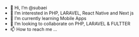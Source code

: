 - 👋 Hi, I’m @subaei
- 👀 I’m interested in PHP, LARAVEL, React Native and Next js
- 🌱 I’m currently learning Mobile Apps
- 💞️ I’m looking to collaborate on PHP, LARAVEL & FULTTER
- 📫 How to reach me ...

<!---
subaei/subaei is a ✨ special ✨ repository because its `README.md` (this file) appears on your GitHub profile.
You can click the Preview link to take a look at your changes.
--->
